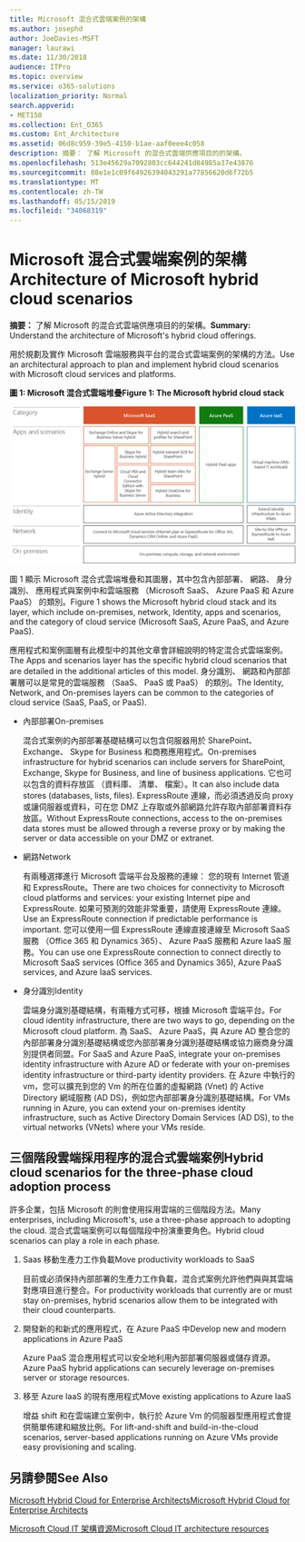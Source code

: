 ```yaml
---
title: Microsoft 混合式雲端案例的架構
ms.author: josephd
author: JoeDavies-MSFT
manager: laurawi
ms.date: 11/30/2018
audience: ITPro
ms.topic: overview
ms.service: o365-solutions
localization_priority: Normal
search.appverid:
- MET150
ms.collection: Ent_O365
ms.custom: Ent_Architecture
ms.assetid: 06d8c959-39e5-4150-b1ae-aaf0eee4c058
description: 摘要： 了解 Microsoft 的混合式雲端供應項目的的架構。
ms.openlocfilehash: 513e45629a7092803cc644241d84985a37e43876
ms.sourcegitcommit: 08e1e1c09f64926394043291a77856620d6f72b5
ms.translationtype: MT
ms.contentlocale: zh-TW
ms.lasthandoff: 05/15/2019
ms.locfileid: "34068319"
---
```

# <a name="architecture-of-microsoft-hybrid-cloud-scenarios"></a><span data-ttu-id="23cd3-103">Microsoft 混合式雲端案例的架構</span><span class="sxs-lookup"><span data-stu-id="23cd3-103">Architecture of Microsoft hybrid cloud scenarios</span></span>

 <span data-ttu-id="23cd3-104">**摘要：** 了解 Microsoft 的混合式雲端供應項目的的架構。</span><span class="sxs-lookup"><span data-stu-id="23cd3-104">**Summary:** Understand the architecture of Microsoft's hybrid cloud offerings.</span></span>
  
<span data-ttu-id="23cd3-105">用於規劃及實作 Microsoft 雲端服務與平台的混合式雲端案例的架構的方法。</span><span class="sxs-lookup"><span data-stu-id="23cd3-105">Use an architectural approach to plan and implement hybrid cloud scenarios with Microsoft cloud services and platforms.</span></span>
  
<span data-ttu-id="23cd3-106">**圖 1: Microsoft 混合式雲端堆疊**</span><span class="sxs-lookup"><span data-stu-id="23cd3-106">**Figure 1: The Microsoft hybrid cloud stack**</span></span>

![Microsoft 混合式雲端堆疊](media/Hybrid-Poster/Hybrid-Cloud-Stack.png)
  
<span data-ttu-id="23cd3-108">圖 1 顯示 Microsoft 混合式雲端堆疊和其圖層，其中包含內部部署、 網路、 身分識別、 應用程式與案例中和雲端服務 （Microsoft SaaS、 Azure PaaS 和 Azure PaaS） 的類別。</span><span class="sxs-lookup"><span data-stu-id="23cd3-108">Figure 1 shows the Microsoft hybrid cloud stack and its layer, which include on-premises, network, Identity, apps and scenarios, and the category of cloud service (Microsoft SaaS, Azure PaaS, and Azure PaaS).</span></span>
  
<span data-ttu-id="23cd3-109">應用程式和案例圖層有此模型中的其他文章會詳細說明的特定混合式雲端案例。</span><span class="sxs-lookup"><span data-stu-id="23cd3-109">The Apps and scenarios layer has the specific hybrid cloud scenarios that are detailed in the additional articles of this model.</span></span> <span data-ttu-id="23cd3-110">身分識別、 網路和內部部署層可以是常見的雲端服務 （SaaS、 PaaS 或 PaaS） 的類別。</span><span class="sxs-lookup"><span data-stu-id="23cd3-110">The Identity, Network, and On-premises layers can be common to the categories of cloud service (SaaS, PaaS, or PaaS).</span></span>
  
- <span data-ttu-id="23cd3-111">內部部署</span><span class="sxs-lookup"><span data-stu-id="23cd3-111">On-premises</span></span>
    
    <span data-ttu-id="23cd3-112">混合式案例的內部部署基礎結構可以包含伺服器用於 SharePoint、 Exchange、 Skype for Business 和商務應用程式。</span><span class="sxs-lookup"><span data-stu-id="23cd3-112">On-premises infrastructure for hybrid scenarios can include servers for SharePoint, Exchange, Skype for Business, and line of business applications.</span></span> <span data-ttu-id="23cd3-113">它也可以包含的資料存放區 （資料庫、 清單、 檔案）。</span><span class="sxs-lookup"><span data-stu-id="23cd3-113">It can also include data stores (databases, lists, files).</span></span> <span data-ttu-id="23cd3-114">ExpressRoute 連線，而必須透過反向 proxy 或讓伺服器或資料，可在您 DMZ 上存取或外部網路允許存取內部部署資料存放區。</span><span class="sxs-lookup"><span data-stu-id="23cd3-114">Without ExpressRoute connections, access to the on-premises data stores must be allowed through a reverse proxy or by making the server or data accessible on your DMZ or extranet.</span></span>
    
- <span data-ttu-id="23cd3-115">網路</span><span class="sxs-lookup"><span data-stu-id="23cd3-115">Network</span></span>
    
    <span data-ttu-id="23cd3-116">有兩種選擇進行 Microsoft 雲端平台及服務的連線： 您的現有 Internet 管道和 ExpressRoute。</span><span class="sxs-lookup"><span data-stu-id="23cd3-116">There are two choices for connectivity to Microsoft cloud platforms and services: your existing Internet pipe and ExpressRoute.</span></span> <span data-ttu-id="23cd3-117">如果可預測的效能非常重要，請使用 ExpressRoute 連線。</span><span class="sxs-lookup"><span data-stu-id="23cd3-117">Use an ExpressRoute connection if predictable performance is important.</span></span> <span data-ttu-id="23cd3-118">您可以使用一個 ExpressRoute 連線直接連線至 Microsoft SaaS 服務 （Office 365 和 Dynamics 365）、 Azure PaaS 服務和 Azure IaaS 服務。</span><span class="sxs-lookup"><span data-stu-id="23cd3-118">You can use one ExpressRoute connection to connect directly to Microsoft SaaS services (Office 365 and Dynamics 365), Azure PaaS services, and Azure IaaS services.</span></span>
    
- <span data-ttu-id="23cd3-119">身分識別</span><span class="sxs-lookup"><span data-stu-id="23cd3-119">Identity</span></span>
    
    <span data-ttu-id="23cd3-120">雲端身分識別基礎結構，有兩種方式可移，根據 Microsoft 雲端平台。</span><span class="sxs-lookup"><span data-stu-id="23cd3-120">For cloud identity infrastructure, there are two ways to go, depending on the Microsoft cloud platform.</span></span> <span data-ttu-id="23cd3-121">為 SaaS、 Azure PaaS，與 Azure AD 整合您的內部部署身分識別基礎結構或您內部部署身分識別基礎結構或協力廠商身分識別提供者同盟。</span><span class="sxs-lookup"><span data-stu-id="23cd3-121">For SaaS and Azure PaaS, integrate your on-premises identity infrastructure with Azure AD or federate with your on-premises identity infrastructure or third-party identity providers.</span></span> <span data-ttu-id="23cd3-122">在 Azure 中執行的 vm，您可以擴充到您的 Vm 的所在位置的虛擬網路 (Vnet) 的 Active Directory 網域服務 (AD DS)，例如您內部部署身分識別基礎結構。</span><span class="sxs-lookup"><span data-stu-id="23cd3-122">For VMs running in Azure, you can extend your on-premises identity infrastructure, such as Active Directory Domain Services (AD DS), to the virtual networks (VNets) where your VMs reside.</span></span>
    
## <a name="hybrid-cloud-scenarios-for-the-three-phase-cloud-adoption-process"></a><span data-ttu-id="23cd3-123">三個階段雲端採用程序的混合式雲端案例</span><span class="sxs-lookup"><span data-stu-id="23cd3-123">Hybrid cloud scenarios for the three-phase cloud adoption process</span></span>

<span data-ttu-id="23cd3-124">許多企業，包括 Microsoft 的則會使用採用雲端的三個階段方法。</span><span class="sxs-lookup"><span data-stu-id="23cd3-124">Many enterprises, including Microsoft's, use a three-phase approach to adopting the cloud.</span></span> <span data-ttu-id="23cd3-125">混合式雲端案例可以每個階段中扮演重要角色。</span><span class="sxs-lookup"><span data-stu-id="23cd3-125">Hybrid cloud scenarios can play a role in each phase.</span></span>
  
1. <span data-ttu-id="23cd3-126">Saas 移動生產力工作負載</span><span class="sxs-lookup"><span data-stu-id="23cd3-126">Move productivity workloads to SaaS</span></span>
    
    <span data-ttu-id="23cd3-127">目前或必須保持內部部署的生產力工作負載，混合式案例允許他們與與其雲端對應項目進行整合。</span><span class="sxs-lookup"><span data-stu-id="23cd3-127">For productivity workloads that currently are or must stay on-premises, hybrid scenarios allow them to be integrated with their cloud counterparts.</span></span>
    
2. <span data-ttu-id="23cd3-128">開發新的和新式的應用程式，在 Azure PaaS 中</span><span class="sxs-lookup"><span data-stu-id="23cd3-128">Develop new and modern applications in Azure PaaS</span></span>
    
    <span data-ttu-id="23cd3-129">Azure PaaS 混合應用程式可以安全地利用內部部署伺服器或儲存資源。</span><span class="sxs-lookup"><span data-stu-id="23cd3-129">Azure PaaS hybrid applications can securely leverage on-premises server or storage resources.</span></span>
    
3. <span data-ttu-id="23cd3-130">移至 Azure IaaS 的現有應用程式</span><span class="sxs-lookup"><span data-stu-id="23cd3-130">Move existing applications to Azure IaaS</span></span>
    
    <span data-ttu-id="23cd3-131">增益 shift 和在雲端建立案例中，執行於 Azure Vm 的伺服器型應用程式會提供簡單佈建和縮放比例。</span><span class="sxs-lookup"><span data-stu-id="23cd3-131">For lift-and-shift and build-in-the-cloud scenarios, server-based applications running on Azure VMs provide easy provisioning and scaling.</span></span>
    
## <a name="see-also"></a><span data-ttu-id="23cd3-132">另請參閱</span><span class="sxs-lookup"><span data-stu-id="23cd3-132">See Also</span></span>

[<span data-ttu-id="23cd3-133">Microsoft Hybrid Cloud for Enterprise Architects</span><span class="sxs-lookup"><span data-stu-id="23cd3-133">Microsoft Hybrid Cloud for Enterprise Architects</span></span>](microsoft-hybrid-cloud-for-enterprise-architects.md)
  
[<span data-ttu-id="23cd3-134">Microsoft Cloud IT 架構資源</span><span class="sxs-lookup"><span data-stu-id="23cd3-134">Microsoft Cloud IT architecture resources</span></span>](microsoft-cloud-it-architecture-resources.md)

